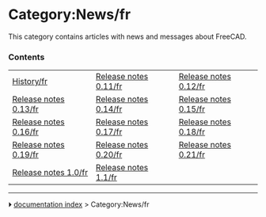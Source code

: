 # Category:News/fr
This category contains articles with news and messages about FreeCAD.

### Contents

|     |     |     |
| --- | --- | --- |
| [History/fr](History/fr.md) | [Release notes 0.11/fr](Release_notes_0.11/fr.md) | [Release notes 0.12/fr](Release_notes_0.12/fr.md) |
| [Release notes 0.13/fr](Release_notes_0.13/fr.md) | [Release notes 0.14/fr](Release_notes_0.14/fr.md) | [Release notes 0.15/fr](Release_notes_0.15/fr.md) |
| [Release notes 0.16/fr](Release_notes_0.16/fr.md) | [Release notes 0.17/fr](Release_notes_0.17/fr.md) | [Release notes 0.18/fr](Release_notes_0.18/fr.md) |
| [Release notes 0.19/fr](Release_notes_0.19/fr.md) | [Release notes 0.20/fr](Release_notes_0.20/fr.md) | [Release notes 0.21/fr](Release_notes_0.21/fr.md) |
| [Release notes 1.0/fr](Release_notes_1.0/fr.md) | [Release notes 1.1/fr](Release_notes_1.1/fr.md) |



---
⏵ [documentation index](../README.md) > Category:News/fr
